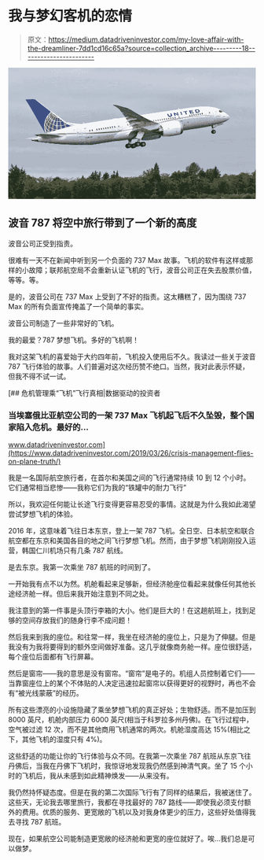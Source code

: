 # 我与梦幻客机的恋情

> 原文：<https://medium.datadriveninvestor.com/my-love-affair-with-the-dreamliner-7dd1cd16c65a?source=collection_archive---------18----------------------->

![](img/9a6299165cf779cffc0985326ed8dbfc.png)

## 波音 787 将空中旅行带到了一个新的高度

波音公司正受到指责。

很难有一天不在新闻中听到另一个负面的 737 Max 故事。飞机的软件有这样或那样的小故障；联邦航空局不会重新认证飞机的飞行，波音公司正在失去股票价值，等等。等。

是的，波音公司在 737 Max 上受到了不好的指责。这太糟糕了，因为围绕 737 Max 的所有负面宣传掩盖了一个简单的事实。

波音公司制造了一些非常好的飞机。

我的最爱？787 梦想飞机。多好的飞机啊！

我对这架飞机的喜爱始于大约四年前，飞机投入使用后不久。我读过一些关于波音 787 飞行体验的故事。人们普遍对这次经历赞不绝口。当然，我对此表示怀疑，但我不得不试一试。

[](https://www.datadriveninvestor.com/2019/03/26/crisis-management-flies-on-plane-truth/) [## 危机管理乘“飞机”飞行真相|数据驱动的投资者

### 当埃塞俄比亚航空公司的一架 737 Max 飞机起飞后不久坠毁，整个国家陷入危机。最好的…

www.datadriveninvestor.com](https://www.datadriveninvestor.com/2019/03/26/crisis-management-flies-on-plane-truth/) 

我是一名国际航空旅行者，在首尔和美国之间的飞行通常持续 10 到 12 个小时。它们通常相当悲惨——我称它们为我的“铁罐中的耐力飞行”

所以，我欢迎任何能让长途飞行变得更容易忍受的事情。这就是为什么我如此渴望尝试梦想飞机的体验。

2016 年，这意味着飞往日本东京，登上一架 787 飞机。全日空、日本航空和联合航空都在东京和美国各目的地之间飞行梦想飞机。然而，由于梦想飞机刚刚投入运营，韩国仁川机场只有几条 787 航线。

是去东京。我第一次乘坐 787 航班的时间到了。

一开始我有点不以为然。机舱看起来足够新，但经济舱座位看起来就像任何其他长途经济舱一样。但后来我开始注意到不同之处。

我注意到的第一件事是头顶行李箱的大小。他们是巨大的！在这趟航班上，找到足够的空间存放我们的随身行李不成问题！

然后我来到我的座位。和往常一样，我坐在经济舱的座位上，只是为了伸腿。但是我没有为我将要得到的额外空间做好准备。这几乎就像商务舱一样。座位很舒适，每个座位后面都有飞行屏幕。

然后是窗帘——我的意思是没有窗帘。“窗帘”是电子的。机组人员控制着它们——当靠窗座位上的某个不体贴的人决定迅速拉起窗帘以获得更好的视野时，再也不会有“被光线蒙蔽”的经历。

所有这些漂亮的小设施隐藏了乘坐梦想飞机的真正好处；生物舒适。而不是加压到 8000 英尺，机舱内部压力 6000 英尺(相当于科罗拉多州丹佛)。在飞行过程中，空气被过滤 12 次，而不是其他商用飞机通常的两次。机舱湿度高达 15%(相比之下，其他飞机的湿度只有 4%)。

这些舒适的功能让你的飞行体验与众不同。在我第一次乘坐 787 航班从东京飞往丹佛后，当我在丹佛下飞机时，我惊讶地发现我仍然感到神清气爽。坐了 15 个小时的飞机后，我从未感到如此精神焕发——从来没有。

我仍然持怀疑态度。但是在我的第二次国际飞行有了同样的结果后，我被迷住了。这些天，无论我去哪里旅行，我都在寻找最好的 787 路线——即使我必须支付额外的费用。优质的服务、更宽敞的飞机以及对我身体更少的压力，这些好处值得我去寻找 787 航班。

现在，如果航空公司能制造更宽敞的经济舱和更宽的座位就好了。唉…我们总是可以做梦。